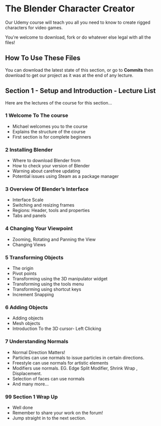 # The Blender Character Creator
Our Udemy course will teach you all you need to know to create rigged characters for video games.

You're welcome to download, fork or do whatever else legal with all the files!

## How To Use These Files
You can download the latest state of this section, or go to **Commits** then download to get our project as it was at the end of any lecture.

## Section 1 - Setup and Introduction - Lecture List
Here are the lectures of the course for this section...

### 1 Welcome To The course
+ Michael welcomes you to the course
+ Explains the structure of the course
+ First section is for complete beginners

### 2 Installing Blender
+ Where to download Blender from
+ How to check your version of Blender
+ Warning about carefree updating
+ Potential issues using Steam as a package manager

### 3 Overview Of Blender’s Interface
+ Interface Scale
+ Switching and resizing frames
+ Regions: Header, tools and properties
+ Tabs and panels

### 4 Changing Your Viewpoint
+ Zooming, Rotating and Panning the View
+ Changing Views

### 5 Transforming Objects
+ The origin
+ Pivot points
+ Transforming using the 3D manipulator widget
+ Transforming using the tools menu
+ Transforming using shortcut keys
+ Increment Snapping

### 6 Adding Objects
+ Adding objects
+ Mesh objects
+ Introduction To the 3D cursor- Left Clicking

### 7 Understanding Normals
+ Normal Direction Matters!
+ Particles can use normals to issue particles in certain directions.
+ Freestyle can use normals for artistic elements
+ Modifiers use normals. EG. Edge Split Modifier, Shrink Wrap , Displacement.
+ Selection of faces can use normals
+ And many more...

### 99 Section 1 Wrap Up
+ Well done
+ Remember to share your work on the forum!
+ Jump straight in to the next section.
